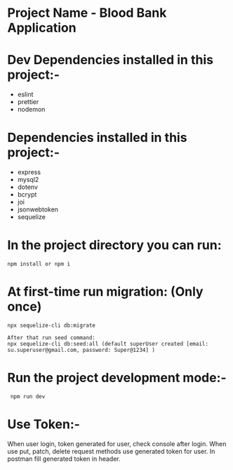 
  # Project Name - Blood Bank Application

  # Dev Dependencies installed in this project:-
   - eslint
   - prettier
   - nodemon

  # Dependencies installed in this project:-
   - express
   - mysql2
   - dotenv
   - bcrypt
   - joi
   - jsonwebtoken
   - sequelize
  
 
  # In the project directory you can run:
    npm install or npm i

   # At first-time run migration: (Only once)
    npx sequelize-cli db:migrate

    After that run seed command:
    npx sequelize-cli db:seed:all (default superUser created [email: su.superuser@gmail.com, password: Super@1234] )
   
  # Run the project development mode:-
     npm run dev

  # Use Token:-
   When user login, token generated for user, check console after login.
   When use put, patch, delete request methods use generated token for user.
   In postman fill generated token in header.

    
